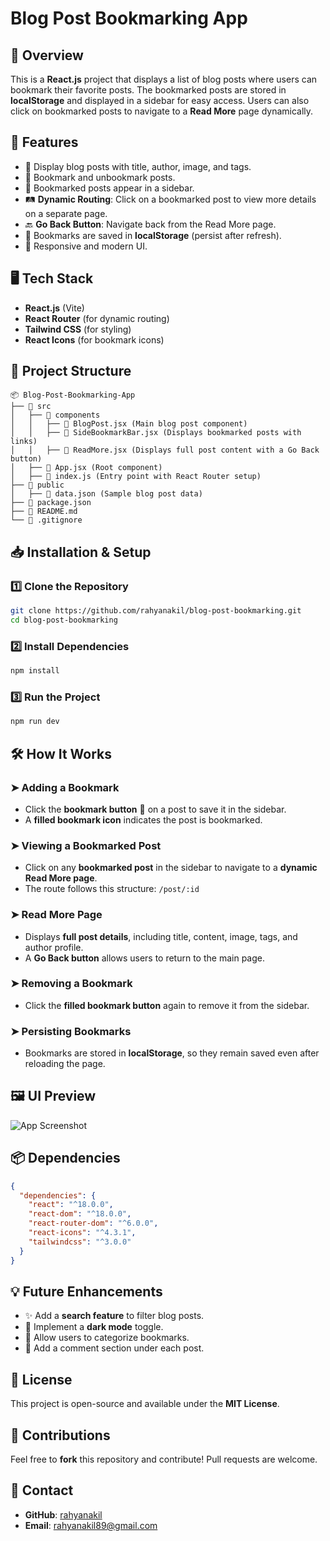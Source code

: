 # Blog Post Bookmarking App

## 📌 Overview
This is a **React.js** project that displays a list of blog posts where users can bookmark their favorite posts. The bookmarked posts are stored in **localStorage** and displayed in a sidebar for easy access. Users can also click on bookmarked posts to navigate to a **Read More** page dynamically.

## 🚀 Features
- 📝 Display blog posts with title, author, image, and tags.
- 🔖 Bookmark and unbookmark posts.
- 📌 Bookmarked posts appear in a sidebar.
- 🛤️ **Dynamic Routing**: Click on a bookmarked post to view more details on a separate page.
- 🔙 **Go Back Button**: Navigate back from the Read More page.
- 💾 Bookmarks are saved in **localStorage** (persist after refresh).
- 🎨 Responsive and modern UI.

## 🖥️ Tech Stack
- **React.js** (Vite)
- **React Router** (for dynamic routing)
- **Tailwind CSS** (for styling)
- **React Icons** (for bookmark icons)

## 📂 Project Structure
```
📦 Blog-Post-Bookmarking-App
├── 📂 src
│   ├── 📂 components
│   │   ├── 📜 BlogPost.jsx (Main blog post component)
│   │   ├── 📜 SideBookmarkBar.jsx (Displays bookmarked posts with links)
│   │   ├── 📜 ReadMore.jsx (Displays full post content with a Go Back button)
│   ├── 📜 App.jsx (Root component)
│   ├── 📜 index.js (Entry point with React Router setup)
├── 📜 public
│   ├── 📜 data.json (Sample blog post data)
├── 📜 package.json
├── 📜 README.md
└── 📜 .gitignore
```

## 📥 Installation & Setup
### 1️⃣ Clone the Repository
```sh
git clone https://github.com/rahyanakil/blog-post-bookmarking.git
cd blog-post-bookmarking
```
### 2️⃣ Install Dependencies
```sh
npm install
```
### 3️⃣ Run the Project
```sh
npm run dev
```

## 🛠️ How It Works
### ➤ **Adding a Bookmark**
- Click the **bookmark button** 🔖 on a post to save it in the sidebar.
- A **filled bookmark icon** indicates the post is bookmarked.

### ➤ **Viewing a Bookmarked Post**
- Click on any **bookmarked post** in the sidebar to navigate to a **dynamic Read More page**.
- The route follows this structure: `/post/:id`

### ➤ **Read More Page**
- Displays **full post details**, including title, content, image, tags, and author profile.
- A **Go Back button** allows users to return to the main page.

### ➤ **Removing a Bookmark**
- Click the **filled bookmark button** again to remove it from the sidebar.

### ➤ **Persisting Bookmarks**
- Bookmarks are stored in **localStorage**, so they remain saved even after reloading the page.

## 🖼️ UI Preview
![App Screenshot](https://your-image-url.com/screenshot.png)

## 📦 Dependencies
```json
{
  "dependencies": {
    "react": "^18.0.0",
    "react-dom": "^18.0.0",
    "react-router-dom": "^6.0.0",
    "react-icons": "^4.3.1",
    "tailwindcss": "^3.0.0"
  }
}
```

## 💡 Future Enhancements
- ✨ Add a **search feature** to filter blog posts.
- 🌙 Implement a **dark mode** toggle.
- 📌 Allow users to categorize bookmarks.
- 📝 Add a comment section under each post.

## 📜 License
This project is open-source and available under the **MIT License**.

## 🙌 Contributions
Feel free to **fork** this repository and contribute! Pull requests are welcome.

## 📧 Contact
- **GitHub**: [rahyanakil](https://github.com/rahyanakil)
- **Email**: rahyanakil89@gmail.com

